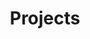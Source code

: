 ---
title: "Projects"
description: "Stuff I spend too much time on"

cascade:
  showEdit: false
  showSummary: true
---